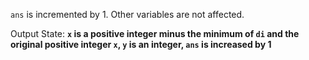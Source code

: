`ans` is incremented by 1. Other variables are not affected. 

Output State: **`x` is a positive integer minus the minimum of `di` and the original positive integer `x`, `y` is an integer, `ans` is increased by 1**